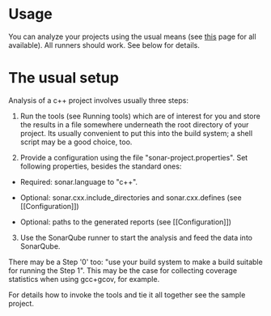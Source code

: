# Usage

You can analyze your projects using the usual means (see [this](http://docs.codehaus.org/display/SONAR/Installing+and+Configuring+Sonar+Runner) page for all available). All runners should work. See below for details.

# The usual setup

Analysis of a c++ project involves usually three steps:

1. Run the tools (see Running tools) which are of interest for you and store the results in a file somewhere underneath the root directory of your project. Its usually convenient to put this into the build system; a shell script may be a good choice, too.

2. Provide a configuration using the file "sonar-project.properties". Set following properties, besides the standard ones:

- Required: sonar.language to "c++".

- Optional: sonar.cxx.include_directories and sonar.cxx.defines (see [[Configuration]])

- Optional: paths to the generated reports (see [[Configuration]])

3. Use the SonarQube runner  to start the analysis and feed the data into SonarQube.

There may be a Step '0' too: "use your build system to make a build suitable for running the Step 1". This may be the case for collecting coverage statistics when using gcc+gcov, for example.

For details how to invoke the tools and tie it all together see the sample project.
